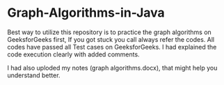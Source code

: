 # Graph-Algorithms-in-Java
Best way to utilize this repository is  to practice the graph algorithms on GeeksforGeeks first, If you got stuck you call always refer the codes. All codes have passed all Test cases on GeeksforGeeks. I had explained the code execution clearly with added comments.

I had also uploded my notes (graph algorithms.docx), that might help you understand better.
